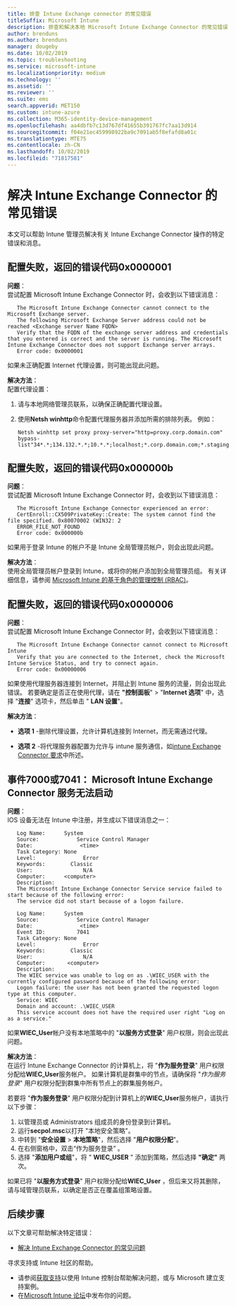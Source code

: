 ```yaml
---
title: 排查 Intune Exchange connector 的常见错误
titleSuffix: Microsoft Intune
description: 排查和解决本地 Microsoft Intune Exchange Connector 的常见错误
author: brenduns
ms.author: brenduns
manager: dougeby
ms.date: 10/02/2019
ms.topic: troubleshooting
ms.service: microsoft-intune
ms.localizationpriority: medium
ms.technology: ''
ms.assetid: ''
ms.reviewer: ''
ms.suite: ems
search.appverid: MET150
ms.custom: intune-azure
ms.collection: M365-identity-device-management
ms.openlocfilehash: aa4dbfb7c13d767df41655b391767fc7aa13d914
ms.sourcegitcommit: f04e21ec459998922ba9c7091ab5f8efafd8a01c
ms.translationtype: MTE75
ms.contentlocale: zh-CN
ms.lasthandoff: 10/02/2019
ms.locfileid: "71817581"
---
```

# <a name="resolve-common-errors-for-the-intune-exchange-connector"></a>解决 Intune Exchange Connector 的常见错误

本文可以帮助 Intune 管理员解决有关 Intune Exchange Connector 操作的特定错误和消息。  

## <a name="configuration-failed-and-returned-error-code-0x0000001"></a>配置失败，返回的错误代码0x0000001

**问题**：  
尝试配置 Microsoft Intune Exchange Connector 时，会收到以下错误消息：

```
   The Microsoft Intune Exchange Connector cannot connect to the Microsoft Exchange server.  
   The following Microsoft Exchange Server address could not be reached <Exchange server Name FQDN>  
   Verify that the FQDN of the exchange server address and credentials that you entered is correct and the server is running. The Microsoft Intune Exchange Connector does not support Exchange server arrays.  
   Error code: 0x0000001  
```

如果未正确配置 Internet 代理设置，则可能出现此问题。

**解决方法**：  
配置代理设置：
1. 请与本地网络管理员联系，以确保正确配置代理设置。 
2. 使用**Netsh winhttp**命令配置代理服务器并添加所需的排除列表。 例如：  

   ```
   Netsh winhttp set proxy proxy-server="http=proxy.corp.domain.com" bypass-list"34*.*;134.132.*.*;10.*.*;localhost;*.corp.domain.com;*.staging.domain.com"
   ```

## <a name="configuration-failed-and-returned-error-code-0x000000b"></a>配置失败，返回的错误代码0x000000b   

**问题**：  
尝试配置 Microsoft Intune Exchange Connector 时，会收到以下错误消息：  

```
   The Microsoft Intune Exchange Connector experienced an error:  
   CertEnroll::CX509PrivateKey::Create: The system cannot find the file specified. 0x80070002 (WIN32: 2  
   ERROR_FILE_NOT_FOUND  
   Error code: 0x000000b  
```
如果用于登录 Intune 的帐户不是 Intune 全局管理员帐户，则会出现此问题。

**解决方法**：  
使用全局管理员帐户登录到 Intune，或将你的帐户添加到全局管理员组。 有关详细信息，请参阅 [Microsoft Intune 的基于角色的管理控制 (RBAC)](../fundamentals/role-based-access-control.md)。

## <a name="configuration-failed-and-returned-error-code-0x0000006"></a>配置失败，返回的错误代码0x0000006

**问题**：  
尝试配置 Microsoft Intune Exchange Connector 时，会收到以下错误消息：  

```  
   The Microsoft Intune Exchange Connector cannot connect to Microsoft Intune  
   Verify that you are connected to the Internet, check the Microsoft Intune Service Status, and try to connect again.  
   Error code: 0x00000006  
```  
如果使用代理服务器连接到 Internet，并阻止到 Intune 服务的流量，则会出现此错误。 若要确定是否正在使用代理，请在 **"控制面板**"  >  "**Internet 选项**" 中，选择 "**连接**" 选项卡，然后单击 " **LAN 设置**"。

**解决方法**：  

- **选项 1** -删除代理设置，允许计算机连接到 Internet，而无需通过代理。  

- **选项 2** -将代理服务器配置为允许与 intune 服务通信，如[intune Exchange Connector 要求](exchange-connector-install.md#intune-exchange-connector-requirements)中所述。



## <a name="event-7000-or-7041-microsoft-intune-exchange-connector-service-wont-start"></a>事件7000或7041： Microsoft Intune Exchange Connector 服务无法启动

**问题**：  
IOS 设备无法在 Intune 中注册，并生成以下错误消息之一：  

```  
   Log Name:      System
   Source:            Service Control Manager
   Date:               <time>
   Task Category: None
   Level:               Error
   Keywords:        Classic
   User:                N/A
   Computer:      <computer>
   Description:
   The Microsoft Intune Exchange Connector Service service failed to start because of the following error:  
   The service did not start because of a logon failure.
```  

```  
   Log Name:      System
   Source:            Service Control Manager
   Date:               <time>
   Event ID:          7041
   Task Category: None
   Level:               Error   
   Keywords:        Classic
   User:                N/A
   Computer:       <computer>
   Description:
   The WIEC service was unable to log on as .\WIEC_USER with the currently configured password because of the following error:
   Logon failure: the user has not been granted the requested logon type at this computer.
   Service: WIEC
   Domain and account: .\WIEC_USER
   This service account does not have the required user right "Log on as a service."  
```
如果**WIEC_User**帐户没有本地策略中的 "**以服务方式登录**" 用户权限，则会出现此问题。

**解决方法**：  
在运行 Intune Exchange Connector 的计算机上，将 "**作为服务登录**" 用户权限分配给**WIEC_User**服务帐户。 如果计算机是群集中的节点，请确保将 "*作为服务登录*" 用户权限分配到群集中所有节点上的群集服务帐户。  

若要将 "**作为服务登录**" 用户权限分配到计算机上的**WIEC_User**服务帐户，请执行以下步骤：

1. 以管理员或 Administrators 组成员的身份登录到计算机。
2. 运行**secpol.msc**以打开 "本地安全策略"。
3. 中转到 "**安全设置** > **本地策略**"，然后选择 "**用户权限分配**"。
4. 在右侧窗格中，双击“作为服务登录”  。
5. 选择 "**添加用户或组**"，将 " **WIEC_USER** " 添加到策略，然后选择 **"确定"** 两次。

如果已将 "**以服务方式登录**" 用户权限分配给**WIEC_User** ，但后来又将其删除，请与域管理员联系，以确定是否正在覆盖组策略设置。  

## <a name="next-steps"></a>后续步骤  

以下文章可帮助解决特定错误：
- [解决 Intune Exchange Connector 的常见问题](troubleshoot-exchange-connector-common-problems.md) 

寻求支持或 Intune 社区的帮助。
- 请参阅[获取支持](../fundamentals/get-support.md)以使用 Intune 控制台帮助解决问题，或与 Microsoft 建立支持案例。 
- 在[Microsoft Intune 论坛](https://social.technet.microsoft.com/Forums/en-US/home?forum=microsoftintuneprod)中发布你的问题。  
